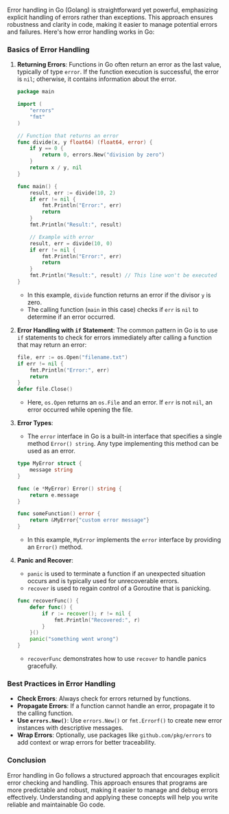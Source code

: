 Error handling in Go (Golang) is straightforward yet powerful, emphasizing explicit handling of errors rather than exceptions. This approach ensures robustness and clarity in code, making it easier to manage potential errors and failures. Here's how error handling works in Go:

### Basics of Error Handling

1. **Returning Errors**:
   Functions in Go often return an error as the last value, typically of type `error`. If the function execution is successful, the error is `nil`; otherwise, it contains information about the error.

   ```go
   package main

   import (
       "errors"
       "fmt"
   )

   // Function that returns an error
   func divide(x, y float64) (float64, error) {
       if y == 0 {
           return 0, errors.New("division by zero")
       }
       return x / y, nil
   }

   func main() {
       result, err := divide(10, 2)
       if err != nil {
           fmt.Println("Error:", err)
           return
       }
       fmt.Println("Result:", result)

       // Example with error
       result, err = divide(10, 0)
       if err != nil {
           fmt.Println("Error:", err)
           return
       }
       fmt.Println("Result:", result) // This line won't be executed
   }
   ```

   - In this example, `divide` function returns an error if the divisor `y` is zero.
   - The calling function (`main` in this case) checks if `err` is `nil` to determine if an error occurred.

2. **Error Handling with `if` Statement**:
   The common pattern in Go is to use `if` statements to check for errors immediately after calling a function that may return an error:

   ```go
   file, err := os.Open("filename.txt")
   if err != nil {
       fmt.Println("Error:", err)
       return
   }
   defer file.Close()
   ```

   - Here, `os.Open` returns an `os.File` and an error. If `err` is not `nil`, an error occurred while opening the file.

3. **Error Types**:
   - The `error` interface in Go is a built-in interface that specifies a single method `Error() string`. Any type implementing this method can be used as an error.

   ```go
   type MyError struct {
       message string
   }

   func (e *MyError) Error() string {
       return e.message
   }

   func someFunction() error {
       return &MyError{"custom error message"}
   }
   ```

   - In this example, `MyError` implements the `error` interface by providing an `Error()` method.

4. **Panic and Recover**:
   - `panic` is used to terminate a function if an unexpected situation occurs and is typically used for unrecoverable errors.
   - `recover` is used to regain control of a Goroutine that is panicking.

   ```go
   func recoverFunc() {
       defer func() {
           if r := recover(); r != nil {
               fmt.Println("Recovered:", r)
           }
       }()
       panic("something went wrong")
   }
   ```

   - `recoverFunc` demonstrates how to use `recover` to handle panics gracefully.

### Best Practices in Error Handling

- **Check Errors**: Always check for errors returned by functions.
- **Propagate Errors**: If a function cannot handle an error, propagate it to the calling function.
- **Use `errors.New()`**: Use `errors.New()` or `fmt.Errorf()` to create new error instances with descriptive messages.
- **Wrap Errors**: Optionally, use packages like `github.com/pkg/errors` to add context or wrap errors for better traceability.

### Conclusion

Error handling in Go follows a structured approach that encourages explicit error checking and handling. This approach ensures that programs are more predictable and robust, making it easier to manage and debug errors effectively. Understanding and applying these concepts will help you write reliable and maintainable Go code.
